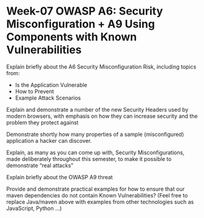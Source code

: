 # Week-07 OWASP A6: Security Misconfiguration + A9 Using Components with Known Vulnerabilities

Explain briefly about the A6 Security Misconfiguration Risk, including topics from:
* Is the Application Vulnerable
* How to Prevent 
* Example Attack Scenarios

Explain and demonstrate a number of the new Security Headers used by modern browsers, with emphasis on how they can increase security and the problem they protect against

Demonstrate shortly how many properties of a sample (misconfigured) application a hacker can discover.

Explain, as many as you can come up with, Security Misconfigurations, made deliberately throughout this semester, to make it possible to demonstrate “real attacks”

Explain briefly about the OWASP A9 threat

Provide and demonstrate practical examples for how to ensure that our maven dependencies do not contain Known Vulnerabilities? (Feel free to replace Java/maven above with examples from other technologies such as JavaScript, Python …)

